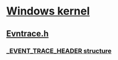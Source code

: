 # [Windows kernel](../_kernel/index.md)
## [Evntrace.h](index.md)
### [_EVENT_TRACE_HEADER structure](../evntrace/ns-evntrace-_event_trace_header.md)
